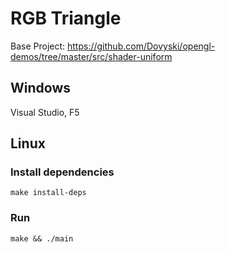 # RGB Triangle

Base Project: https://github.com/Dovyski/opengl-demos/tree/master/src/shader-uniform

## Windows

Visual Studio, F5

## Linux

### Install dependencies
```
make install-deps
```

### Run
```
make && ./main
```


